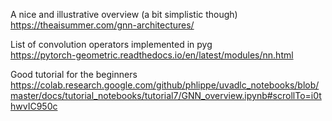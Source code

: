 A nice and illustrative overview (a bit simplistic though) \
https://theaisummer.com/gnn-architectures/

List of convolution operators implemented in pyg \
https://pytorch-geometric.readthedocs.io/en/latest/modules/nn.html

Good tutorial for the beginners \
https://colab.research.google.com/github/phlippe/uvadlc_notebooks/blob/master/docs/tutorial_notebooks/tutorial7/GNN_overview.ipynb#scrollTo=i0thwvIC950c
